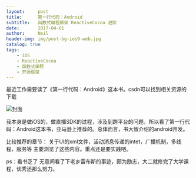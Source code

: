 ```yaml
---
layout:     post
title:      第一行代码：Android
subtitle:   函数式编程框架 ReactiveCocoa 进阶
date:       2017-04-01
author:     Neil
header-img: img/post-bg-ios9-web.jpg
catalog: true
tags:
    - iOS
    - ReactiveCocoa
    - 函数式编程
    - 开源框架
---
```

  
最近工作需要读了《第一行代码：Android》这本书。csdn可以找到相关资源的下载

![封面](http://p1.bpimg.com/567571/b441ed60d49d21eb.png)

我本身是做iOS的，做直播SDK的过程，涉及到跨平台的问题，所以看了第一行代码：Android这本书，亚马逊上推荐的。总体而言，书大致介绍的android开发。

比较推荐的章节：
关于UI的xml文件，活动消息传递的intet，广播机制，多线程，服务等  主要浏览了这些内容。重点还是要实践吧。

ps：看书乏了 无意间看了下老乡雷布斯的事迹，颇为励志，大二就修完了大学课程，优秀还那么努力。